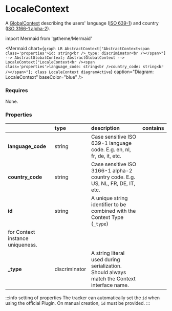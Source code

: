 # LocaleContext

A [GlobalContext](/taxonomy/reference/global-contexts/overview.md) describing the users' language ([ISO 639-1](https://en.wikipedia.org/wiki/List_of_ISO_639-1_codes)) and country ([ISO 3166-1 alpha-2](https://en.wikipedia.org/wiki/ISO_3166-1_alpha-2#Officially_assigned_code_elements)).

import Mermaid from '@theme/Mermaid'

<Mermaid chart={`
    graph LR
      AbstractContext["AbstractContext<span class='properties'>id: string<br />_type: discriminator<br /></span>"] --> AbstractGlobalContext;
      AbstractGlobalContext --> LocaleContext["LocaleContext<br /><span class='properties'>language_code: string<br />country_code: string<br /></span>"];
    class LocaleContext diagramActive
  `}
  caption="Diagram: LocaleContext"
  baseColor="blue"
/>

### Requires

None.

### Properties

|                   | type          | description                                                                                                 | contains |
|:------------------|:--------------|:------------------------------------------------------------------------------------------------------------|:---------|
| **language_code** | string        | Case sensitive ISO 639-1 language code. E.g. en, nl, fr, de, it, etc.                                       |          |
| **country_code**  | string        | Case sensitive ISO 3166-1 alpha-2 country code. E.g. US, NL, FR, DE, IT, etc.                               |          |
| **id**            | string        | A unique string identifier to be combined with the Context Type (`_type`) 
for Context instance uniqueness. |          |
| **_type**         | discriminator | A string literal used during serialization. Should always match the Context interface name.                 |          |

:::info setting of properties
The tracker can automatically set the `id` when using the official Plugin. On manual creation, `id` must be provided. 
:::
